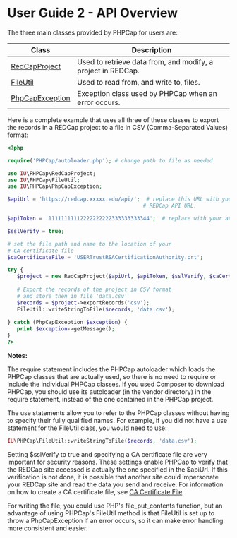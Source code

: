 User Guide 2 - API Overview
=============================================

The three main classes provided by PHPCap for users are:

<table>
<thead>
  <tr>
    <th>Class</th><th>Description</th>
  </tr>
</thead>
<tbody>
  <tr>
    <td>
      <a href="https://aarenson.github.io/PHPCap/api/class-IU.PHPCap.RedCapProject.html">RedCapProject</a>
    </td>
    <td>
      Used to retrieve data from, and modify, a project in REDCap.
    </td>
  </tr>
  <tr>
    <td>
      <a href="https://aarenson.github.io/PHPCap/api/class-IU.PHPCap.FileUtil.html">FileUtil</a> 
    </td>
    <td>
      Used to read from, and write to, files.     
    </td>
  </tr>
  <tr>
    <td>
      <a href="https://aarenson.github.io/PHPCap/api/class-IU.PHPCap.PhpCapException.html">PhpCapException</a>
    </td>
    <td>
      Exception class used by PHPCap when an error occurs. 
    </td>
  </tr>
</tbody>
</table>
 
 Here is a complete example that uses all three of these classes to export the
 records in a REDCap project to a file in CSV (Comma-Separated Values) format:
 ```php
 <?php 

require('PHPCap/autoloader.php'); # change path to file as needed

use IU\PHPCap\RedCapProject;
use IU\PHPCap\FileUtil;
use IU\PHPCap\PhpCapException;

$apiUrl = 'https://redcap.xxxxx.edu/api/';  # replace this URL with your institution's
                                            # REDCap API URL.

$apiToken = '11111111112222222222333333333344';  # replace with your actual API token

$sslVerify = true;

# set the file path and name to the location of your
# CA certificate file
$caCertificateFile = 'USERTrustRSACertificationAuthority.crt';

try {
    $project = new RedCapProject($apiUrl, $apiToken, $sslVerify, $caCertificateFile);
    
    # Export the records of the project in CSV format
    # and store then in file 'data.csv'
    $records = $project->exportRecords('csv');
    FileUtil::writeStringToFile($records, 'data.csv');
    
} catch (PhpCapException $exception) {
    print $exception->getMessage();
}
?>
 ```
 __Notes:__
 
 The require statement includes the PHPCap autoloader which loads the PHPCap classes
 that are actually used, so there is no need to require or include the individual
 PHPCap classes. If you used Composer to download PHPCap, you should use its autoloader (in the
 vendor directory) in the require statement, instead of the one contained in the PHPCap project.
 
 The use statements allow you to refer to the PHPCap classes without having to specify
 their fully qualified names. For example, if you did not have a use statement for
 the FileUtil class, you would need to use:
 ```php
 IU\PHPCap\FileUtil::writeStringToFile($records, 'data.csv');
 ```
 
 Setting $sslVerify to true and specifying a CA certificate file are very important
 for security reasons. These settings enable PHPCap to verify that the REDCap site
 accessed is actually the one specified in the $apiUrl. If this verification is not
 done, it is possible that another site could impersonate your REDCap site and
 read the data you send and receive. 
 For information on how to create a CA certificate file, see [CA Certificate File](CACertificateFile.md)
 
 For writing the file, you could use PHP's file_put_contents function,
 but an advantage of using PHPCap's FileUtil method is that FileUtil is
 set up to throw a PhpCapException if an error occurs, so it can
 make error handling more consistent and easier.
 
 